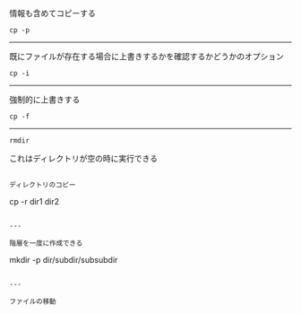 
情報も含めてコピーする

```
cp -p
```

---

既にファイルが存在する場合に上書きするかを確認するかどうかのオプション

```
cp -i
```

---

強制的に上書きする

```
cp -f
```

---

```
rmdir
```

これはディレクトリが空の時に実行できる

```

ディレクトリのコピー

```
cp -r dir1 dir2
```

---

階層を一度に作成できる

```
mkdir -p dir/subdir/subsubdir
```

---

ファイルの移動

